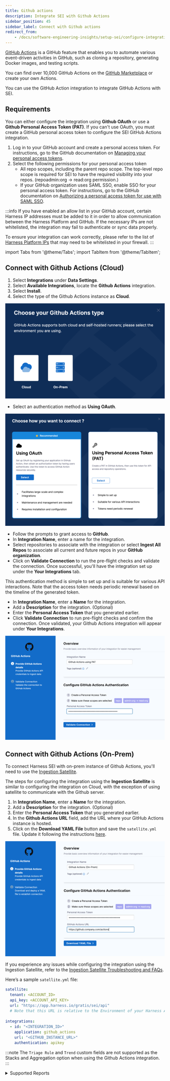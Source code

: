 ```yaml
---
title: Github actions
description: Integrate SEI with Github Actions
sidebar_position: 45
sidebar_label: Connect with Github actions
redirect_from:
    - /docs/software-engineering-insights/setup-sei/configure-integrations/github%20actions/sei-github-actions
---
```


[GitHub Actions](https://docs.github.com/en/actions/learn-github-actions/understanding-github-actions) is a GitHub feature that enables you to automate various event-driven activities in GitHub, such as cloning a repository, generating Docker images, and testing scripts.

You can find over 10,000 GitHub Actions on the [GitHub Marketplace](https://github.com/marketplace?type=actions) or create your own Actions.

You can use the GitHub Action integration to integrate GitHub Actions with SEI.

## Requirements

You can either configure the integration using **Github OAuth** or use a **Github Personal Access Token (PAT)**. 
If you can't use OAuth, you must create a GitHub personal access token to configure the SEI GitHub Actions integration.

1. Log in to your GitHub account and create a personal access token. For instructions, go to the GitHub documentation on [Managing your personal access tokens](https://docs.github.com/en/authentication/keeping-your-account-and-data-secure/managing-your-personal-access-tokens).
2. Select the following permissions for your personal access token
   - All repo scopes, including the parent repo scope. The top-level repo scope is required for SEI to have the required visibility into your repos. (repoadmin:org -> read:org permission.)
   - If your GitHub organization uses SAML SSO, enable SSO for your personal access token. For instructions, go to the GitHub documentation on [Authorizing a personal access token for use with SAML SSO](https://docs.github.com/en/enterprise-cloud@latest/authentication/authenticating-with-saml-single-sign-on/authorizing-a-personal-access-token-for-use-with-saml-single-sign-on).


:::info
If you have enabled an allow list in your GitHub account, certain Harness IP addresses must be added to it in order to allow communication between the Harness Platform and GitHub. If the necessary IPs are not whitelisted, the integration may fail to authenticate or sync data properly.

To ensure your integration can work correctly, please refer to the list of [Harness Platform IPs](/docs/platform/references/allowlist-harness-domains-and-ips) that may need to be whitelisted in your firewall.
:::

import Tabs from '@theme/Tabs';
import TabItem from '@theme/TabItem';

## Connect with Github Actions (Cloud)

1. Select **Integrations** under **Data Settings**.
2. Select **Available Integrations**, locate the **Github Actions** integration.
3. Select **Install**.
4. Select the type of the Github Actions instance as **Cloud**.

![](../static/gha-1.png)

<Tabs>
  <TabItem value="oauth" label="Using OAuth" default>

* Select an authentication method as **Using OAuth**.

![](../static/gha-2.png)

* Follow the prompts to grant access to **GitHub**.
* In **Integration Name**, enter a name for the integration.
* Select repositories to associate with the integration or select **Ingest All Repos** to associate all current and future repos in your **GitHub organization**.
* Click on **Validate Connection** to run the pre-flight checks and validate the connection. Once successful, you'll have the integration set up under the **Your Integrations** tab.

</TabItem>
  <TabItem value="pat" label="Using Personal Accesss Token">

This authentication method is simple to set up and is suitable for various API interactions. Note that the access token needs periodic renewal based on the timeline of the generated token. 

* In **Integration Name**, enter a **Name** for the integration.
* Add a **Description** for the integration. (Optional)
* Enter the **Personal Access Token** that you generated earlier.
* Click **Validate Connection** to run pre-flight checks and confirm the connection. Once validated, your Github Actions integration will appear under **Your Integrations**.

![](../static/gha-3.png)

</TabItem>
</Tabs>

## Connect with Github Actions (On-Prem)

To connect Harness SEI with on-prem instance of Github Actions, you'll need to use the [Ingestion Satellite](/docs/software-engineering-insights/setup-sei/sei-ingestion-satellite/run-the-satellite-container).

The steps for configuring the integration using the **Ingestion Satellite** is similar to configuring the integration on Cloud, with the exception of using satellite to communicate with the Github server.

1. In **Integration Name**, enter a **Name** for the integration.
2. Add a **Description** for the integration. (Optional)
3. Enter the **Personal Access Token** that you generated earlier.
4. In the **Github Actions URL** field, add the URL where your GitHub Actions instance is hosted.
5. Click on the **Download YAML File** button and save the `satellite.yml` file. Update it following the instructions [here](/docs/software-engineering-insights/setup-sei/sei-ingestion-satellite/run-the-satellite-container).

![](../static/gha-4.png)

If you experience any issues while configuring the integration using the Ingestion Satellite, refer to the [Ingestion Satellite Troubleshooting and FAQs](/docs/software-engineering-insights/setup-sei/sei-ingestion-satellite/satellite-troubleshooting-and-faqs).

Here’s a sample `satellite.yml` file:

```yaml
satellite:
  tenant: <ACCOUNT_ID>
  api_key: <ACCOUNT_API_KEY>
  url: "https://app.harness.io/gratis/sei/api" 
  # Note that this URL is relative to the Environment of your Harness Account.
  
integrations:
  - id: "<INTEGRATION_ID>"
    application: github_actions
    url: "<GITHUB_INSTANCE_URL>"
    authentication: apikey
```

:::note
The `Triage Rule` and `Trend` custom fields are not supported as the Stacks and Aggregation option when using the Github Actions integration.
:::

<details>
<summary>Supported Reports</summary>

Following reports are supported for the Github Action integration:

- CICD Job Count Report
- CICD Job Count Trend Report
- CICD Job Duration Report
- CICD Job Duration Single Stat
- CICD Job Duration Trend Report
- CICD Jobs Count Single Stat
- CICD Pipeline Jobs Count Report
- CICD Pipeline Jobs Count Trend Report
- CICD Pipeline Jobs Duration Report
- CICD Pipeline Jobs Duration Trend Report
- Deployment Frequency - Dora widget
- Change Failure Rate - Dora widget

</details>